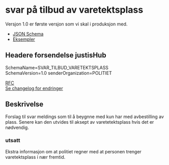 # svar på tilbud av varetektsplass
Versjon 1.0 er første versjon som vi skal i produksjon med.
* [JSON Schema](1.0/svarTilbudVaretektsplass.schema.json)
* [Eksempler](1.0/eksempelfiler/)

## Headere forsendelse justisHub
SchemaName=SVAR_TILBUD_VARETEKTSPLASS  
SchemaVersion=1.0
senderOrganization=POLITIET 

[RFC](../../../rfc/MessageName-header.md)  
[Se changelog for endringer](changelog.md)

## Beskrivelse
Forslag til svar meldings som til å beygnne med kun har med avbestilling av plass.
Senere kan den utvides til aksept av varetetektsplass hvis det er nødvendig.
### utsatt
Ekstra informasjon om at politiet regner med at personen trenger varetektsplass i nær fremtid.